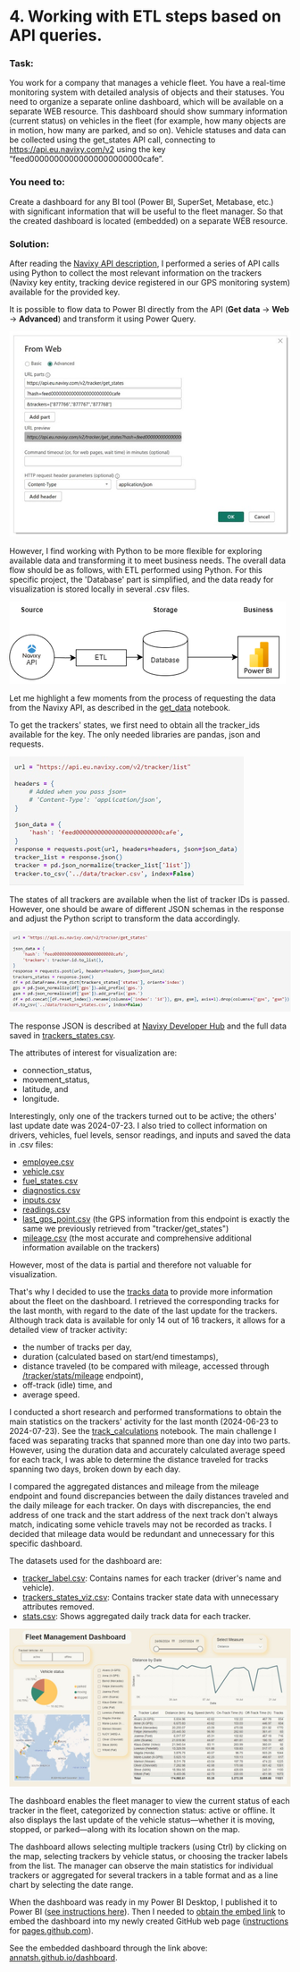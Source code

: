 # 4. Working with ETL steps based on API queries.

### Task: 

You work for a company that manages a vehicle fleet. You have a real-time monitoring system with detailed analysis of objects and their statuses. You need to organize a separate online dashboard, which will be available on a separate WEB resource. This dashboard should show summary information (current status) on vehicles in the fleet (for example, how many objects are in motion, how many are parked, and so on). Vehicle statuses and data can be collected using the get_states API call, connecting to https://api.eu.navixy.com/v2 using the key “feed00000000000000000000000cafe”.

### You need to:

Create a dashboard for any BI tool (Power BI, SuperSet, Metabase, etc.) with significant information that will be useful to the fleet manager. So that the created dashboard is located (embedded) on a separate WEB resource.

### Solution:

After reading the [Navixy API description](https://developers.navixy.com/backend-api/getting-started/), I performed a series of API calls using Python to collect the most relevant information on the trackers (Navixy key entity, tracking device registered in our GPS monitoring system) available for the provided key. 

It is possible to flow data to Power BI directly from the API (**Get data** -> **Web** -> **Advanced**) and transform it using Power Query.

![image](api_to_powerbi0.jpg)

However, I find working with Python to be more flexible for exploring available data and transforming it to meet business needs. The overall data flow should be as follows, with ETL performed using Python. For this specific project, the 'Database' part is simplified, and the data ready for visualization is stored locally in several .csv files.

![image](navixy_dataflow.drawio.png)

Let me highlight a few moments from the process of requesting the data from the Navixy API, as described in the [get_data](get_data.ipynb) notebook. 

To get the trackers' states, we first need to obtain all the tracker_ids available for the key. The only needed libraries are pandas, json and requests.

![image](api_call_example.jpg)

The states of all trackers are available when the list of tracker IDs is passed. However, one should be aware of different JSON schemas in the response and adjust the Python script to transform the data accordingly.

![image](api_call_example2.jpg)

The response JSON is described at [Navixy Developer Hub](https://developers.navixy.com/backend-api/resources/tracking/tracker/#get_states) and the full data saved in [trackers_states.csv](../data/trackers_states.csv).

The attributes of interest for visualization are: 
- connection_status,
- movement_status,
- latitude, and
- longitude.

Interestingly, only one of the trackers turned out to be active; the others' last update date was 2024-07-23. I also tried to collect information on drivers, vehicles, fuel levels, sensor readings, and inputs and saved the data in .csv files:
- [employee.csv](../data/employee.csv)
- [vehicle.csv](../data/vehicle.csv)
- [fuel_states.csv](../data/fuel_states.csv)
- [diagnostics.csv](../data/diagnostics.csv)
- [inputs.csv](../data/inputs.csv)
- [readings.csv](../data/readings.csv)
- [last_gps_point.csv](../data/last_gps_point.csv) (the GPS information from this endpoint is exactly the same we previously retrieved from "tracker/get_states")
- [mileage.csv](../data/mileage.csv) (the most accurate and comprehensive additional information available on the trackers)

However, most of the data is partial and therefore not valuable for visualization.

That's why I decided to use the [tracks data](https://developers.navixy.com/backend-api/resources/tracking/track/#list) to provide more information about the fleet on the dashboard. I retrieved the corresponding tracks for the last month, with regard to the date of the last update for the trackers. Although track data is available for only 14 out of 16 trackers, it allows for a detailed view of tracker activity: 
- the number of tracks per day,
- duration (calculated based on start/end timestamps),
- distance traveled (to be compared with mileage, accessed through [/tracker/stats/mileage](https://developers.navixy.com/backend-api/resources/tracking/tracker/stats/stats_mileage/) endpoint),
- off-track (idle) time, and
- average speed. 

I conducted a short research and performed transformations to obtain the main statistics on the trackers' activity for the last month (2024-06-23 to 2024-07-23). See the [track_calculations](track_calculations.ipynb) notebook. The main challenge I faced was separating tracks that spanned more than one day into two parts. However, using the duration data and accurately calculated average speed for each track, I was able to determine the distance traveled for tracks spanning two days, broken down by each day.

I compared the aggregated distances and mileage from the mileage endpoint and found discrepancies between the daily distances traveled and the daily mileage for each tracker. On days with discrepancies, the end address of one track and the start address of the next track don't always match, indicating some vehicle travels may not be recorded as tracks. I decided that mileage data would be redundant and unnecessary for this specific dashboard.

The datasets used for the dashboard are:

- [tracker_label.csv](../data/tracker_label.csv): Contains names for each tracker (driver's name and vehicle).
- [trackers_states_viz.csv](../data/trackers_states_viz.csv): Contains tracker state data with unnecessary attributes removed.
- [stats.csv](../data/stats.csv): Shows aggregated daily track data for each tracker.

![image](dashboard_full.jpg)

The dashboard enables the fleet manager to view the current status of each tracker in the fleet, categorized by connection status: active or offline. It also displays the last update of the vehicle status—whether it is moving, stopped, or parked—along with its location shown on the map.

The dashboard allows selecting multiple trackers (using Ctrl) by clicking on the map, selecting trackers by vehicle status, or choosing the tracker labels from the list. The manager can observe the main statistics for individual trackers or aggregated for several trackers in a table format and as a line chart by selecting the date range.

When the dashboard was ready in my Power BI Desktop, I published it to Power BI ([see instructions here](https://learn.microsoft.com/en-us/power-bi/create-reports/desktop-upload-desktop-files)).
Then I needed to [obtain the embed link](https://learn.microsoft.com/en-us/power-bi/collaborate-share/service-publish-to-web) to embed the dashboard into my newly created GitHub web page ([instructions](https://docs.github.com/en/pages/getting-started-with-github-pages/creating-a-github-pages-site) for [pages.github.com](https://pages.github.com/)).

See the embedded dashboard through the link above: [annatsh.github.io/dashboard](https://annatsh.github.io/dashboard/).
